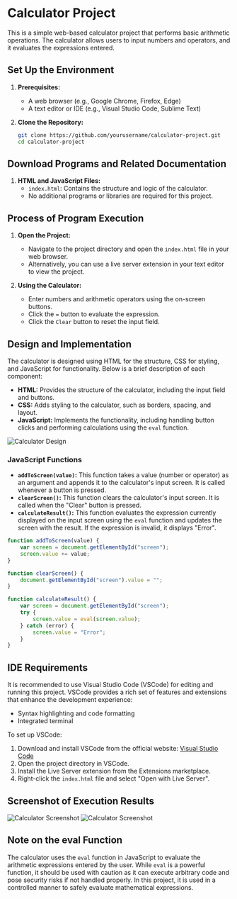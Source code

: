 # Calculator Project

This is a simple web-based calculator project that performs basic arithmetic operations. The calculator allows users to input numbers and operators, and it evaluates the expressions entered.

## Set Up the Environment

1. **Prerequisites:**
    - A web browser (e.g., Google Chrome, Firefox, Edge)
    - A text editor or IDE (e.g., Visual Studio Code, Sublime Text)

2. **Clone the Repository:**
    ```sh
    git clone https://github.com/yourusername/calculator-project.git
    cd calculator-project
    ```

## Download Programs and Related Documentation

1. **HTML and JavaScript Files:**
    - `index.html`: Contains the structure and logic of the calculator.
    - No additional programs or libraries are required for this project.

## Process of Program Execution

1. **Open the Project:**
    - Navigate to the project directory and open the `index.html` file in your web browser.
    - Alternatively, you can use a live server extension in your text editor to view the project.

2. **Using the Calculator:**
    - Enter numbers and arithmetic operators using the on-screen buttons.
    - Click the `=` button to evaluate the expression.
    - Click the `Clear` button to reset the input field.

## Design and Implementation

The calculator is designed using HTML for the structure, CSS for styling, and JavaScript for functionality. Below is a brief description of each component:

- **HTML:** Provides the structure of the calculator, including the input field and buttons.
- **CSS:** Adds styling to the calculator, such as borders, spacing, and layout.
- **JavaScript:** Implements the functionality, including handling button clicks and performing calculations using the `eval` function.

![Calculator Design](https://raw.githubusercontent.com/Senedaa/Online-Calculator/main/design.png)



### JavaScript Functions

- **`addToScreen(value)`:** This function takes a value (number or operator) as an argument and appends it to the calculator's input screen. It is called whenever a button is pressed.
- **`clearScreen()`:** This function clears the calculator's input screen. It is called when the "Clear" button is pressed.
- **`calculateResult()`:** This function evaluates the expression currently displayed on the input screen using the `eval` function and updates the screen with the result. If the expression is invalid, it displays "Error".

```javascript
function addToScreen(value) {
    var screen = document.getElementById("screen");
    screen.value += value;
}

function clearScreen() {
    document.getElementById("screen").value = "";
}

function calculateResult() {
    var screen = document.getElementById("screen");
    try {
        screen.value = eval(screen.value);
    } catch (error) {
        screen.value = "Error";
    }
}
```

## IDE Requirements

It is recommended to use Visual Studio Code (VSCode) for editing and running this project. VSCode provides a rich set of features and extensions that enhance the development experience:

- Syntax highlighting and code formatting
- Integrated terminal

To set up VSCode:

1. Download and install VSCode from the official website: [Visual Studio Code](https://code.visualstudio.com/)
2. Open the project directory in VSCode.
3. Install the Live Server extension from the Extensions marketplace.
4. Right-click the `index.html` file and select "Open with Live Server".

## Screenshot of Execution Results

![Calculator Screenshot](image1_result.png)
![Calculator Screenshot](image2_result.png)

## Note on the eval Function

The calculator uses the `eval` function in JavaScript to evaluate the arithmetic expressions entered by the user. While `eval` is a powerful function, it should be used with caution as it can execute arbitrary code and pose security risks if not handled properly. In this project, it is used in a controlled manner to safely evaluate mathematical expressions.

